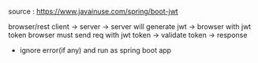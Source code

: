 

source : https://www.javainuse.com/spring/boot-jwt

browser/rest client -> server -> server will generate jwt -> browser with jwt token 
browser must send req with jwt token -> validate token -> response

* ignore error(if any) and run as spring boot app
